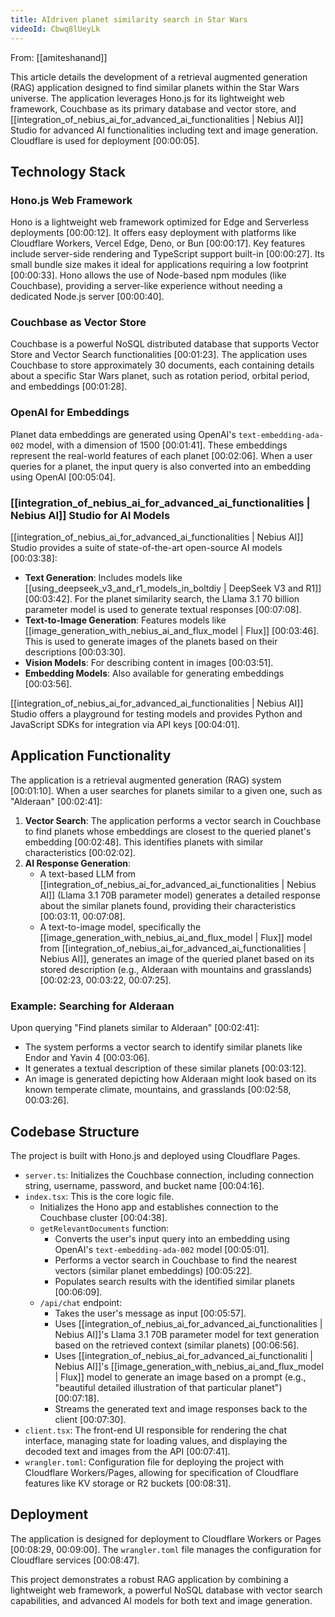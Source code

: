 ```yaml
---
title: AIdriven planet similarity search in Star Wars
videoId: Cbwq8lUeyLk
---
```


From: [[amiteshanand]] <br/> 

This article details the development of a retrieval augmented generation (RAG) application designed to find similar planets within the Star Wars universe. The application leverages Hono.js for its lightweight web framework, Couchbase as its primary database and vector store, and [[integration_of_nebius_ai_for_advanced_ai_functionalities | Nebius AI]] Studio for advanced AI functionalities including text and image generation. Cloudflare is used for deployment [00:00:05].

## Technology Stack

### Hono.js Web Framework
Hono is a lightweight web framework optimized for Edge and Serverless deployments [00:00:12]. It offers easy deployment with platforms like Cloudflare Workers, Vercel Edge, Deno, or Bun [00:00:17]. Key features include server-side rendering and TypeScript support built-in [00:00:27]. Its small bundle size makes it ideal for applications requiring a low footprint [00:00:33]. Hono allows the use of Node-based npm modules (like Couchbase), providing a server-like experience without needing a dedicated Node.js server [00:00:40].

### Couchbase as Vector Store
Couchbase is a powerful NoSQL distributed database that supports Vector Store and Vector Search functionalities [00:01:23]. The application uses Couchbase to store approximately 30 documents, each containing details about a specific Star Wars planet, such as rotation period, orbital period, and embeddings [00:01:28].

### OpenAI for Embeddings
Planet data embeddings are generated using OpenAI's `text-embedding-ada-002` model, with a dimension of 1500 [00:01:41]. These embeddings represent the real-world features of each planet [00:02:06]. When a user queries for a planet, the input query is also converted into an embedding using OpenAI [00:05:04].

### [[integration_of_nebius_ai_for_advanced_ai_functionalities | Nebius AI]] Studio for AI Models
[[integration_of_nebius_ai_for_advanced_ai_functionalities | Nebius AI]] Studio provides a suite of state-of-the-art open-source AI models [00:03:38]:
*   **Text Generation**: Includes models like [[using_deepseek_v3_and_r1_models_in_boltdiy | DeepSeek V3 and R1]] [00:03:42]. For the planet similarity search, the Llama 3.1 70 billion parameter model is used to generate textual responses [00:07:08].
*   **Text-to-Image Generation**: Features models like [[image_generation_with_nebius_ai_and_flux_model | Flux]] [00:03:46]. This is used to generate images of the planets based on their descriptions [00:03:30].
*   **Vision Models**: For describing content in images [00:03:51].
*   **Embedding Models**: Also available for generating embeddings [00:03:56].

[[integration_of_nebius_ai_for_advanced_ai_functionalities | Nebius AI]] Studio offers a playground for testing models and provides Python and JavaScript SDKs for integration via API keys [00:04:01].

## Application Functionality

The application is a retrieval augmented generation (RAG) system [00:01:10]. When a user searches for planets similar to a given one, such as "Alderaan" [00:02:41]:
1.  **Vector Search**: The application performs a vector search in Couchbase to find planets whose embeddings are closest to the queried planet's embedding [00:02:48]. This identifies planets with similar characteristics [00:02:02].
2.  **AI Response Generation**:
    *   A text-based LLM from [[integration_of_nebius_ai_for_advanced_ai_functionalities | Nebius AI]] (Llama 3.1 70B parameter model) generates a detailed response about the similar planets found, providing their characteristics [00:03:11, 00:07:08].
    *   A text-to-image model, specifically the [[image_generation_with_nebius_ai_and_flux_model | Flux]] model from [[integration_of_nebius_ai_for_advanced_ai_functionalities | Nebius AI]], generates an image of the queried planet based on its stored description (e.g., Alderaan with mountains and grasslands) [00:02:23, 00:03:22, 00:07:25].

### Example: Searching for Alderaan
Upon querying "Find planets similar to Alderaan" [00:02:41]:
*   The system performs a vector search to identify similar planets like Endor and Yavin 4 [00:03:06].
*   It generates a textual description of these similar planets [00:03:12].
*   An image is generated depicting how Alderaan might look based on its known temperate climate, mountains, and grasslands [00:02:58, 00:03:26].

## Codebase Structure

The project is built with Hono.js and deployed using Cloudflare Pages.

*   `server.ts`: Initializes the Couchbase connection, including connection string, username, password, and bucket name [00:04:16].
*   `index.tsx`: This is the core logic file.
    *   Initializes the Hono app and establishes connection to the Couchbase cluster [00:04:38].
    *   `getRelevantDocuments` function:
        *   Converts the user's input query into an embedding using OpenAI's `text-embedding-ada-002` model [00:05:01].
        *   Performs a vector search in Couchbase to find the nearest vectors (similar planet embeddings) [00:05:22].
        *   Populates search results with the identified similar planets [00:06:09].
    *   `/api/chat` endpoint:
        *   Takes the user's message as input [00:05:57].
        *   Uses [[integration_of_nebius_ai_for_advanced_ai_functionalities | Nebius AI]]'s Llama 3.1 70B parameter model for text generation based on the retrieved context (similar planets) [00:06:56].
        *   Uses [[integration_of_nebius_ai_for_advanced_ai_functionaliti | Nebius AI]]'s [[image_generation_with_nebius_ai_and_flux_model | Flux]] model to generate an image based on a prompt (e.g., "beautiful detailed illustration of that particular planet") [00:07:18].
        *   Streams the generated text and image responses back to the client [00:07:30].
*   `client.tsx`: The front-end UI responsible for rendering the chat interface, managing state for loading values, and displaying the decoded text and images from the API [00:07:41].
*   `wrangler.toml`: Configuration file for deploying the project with Cloudflare Workers/Pages, allowing for specification of Cloudflare features like KV storage or R2 buckets [00:08:31].

## Deployment
The application is designed for deployment to Cloudflare Workers or Pages [00:08:29, 00:09:00]. The `wrangler.toml` file manages the configuration for Cloudflare services [00:08:47].

This project demonstrates a robust RAG application by combining a lightweight web framework, a powerful NoSQL database with vector search capabilities, and advanced AI models for both text and image generation.
